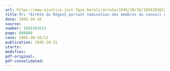 ```yaml
---
url: https://www.ejustice.just.fgov.be/eli/arrete/1945/10/16/1945101612/justel
title-fr: "Arrêté du Régent portant nomination des membres du conseil d'administration et des commissaires du Fonds spécial pour la réparation des dommages résultant des accidents du travail causés par faits de guerre"
date: 1945-10-16
source:
number: 1945101612
page: 888888
case: 1945-10-16/12
publication: 1945-10-31
starts:
modifies:
pdf-original:
pdf-consolidated:
---
```


